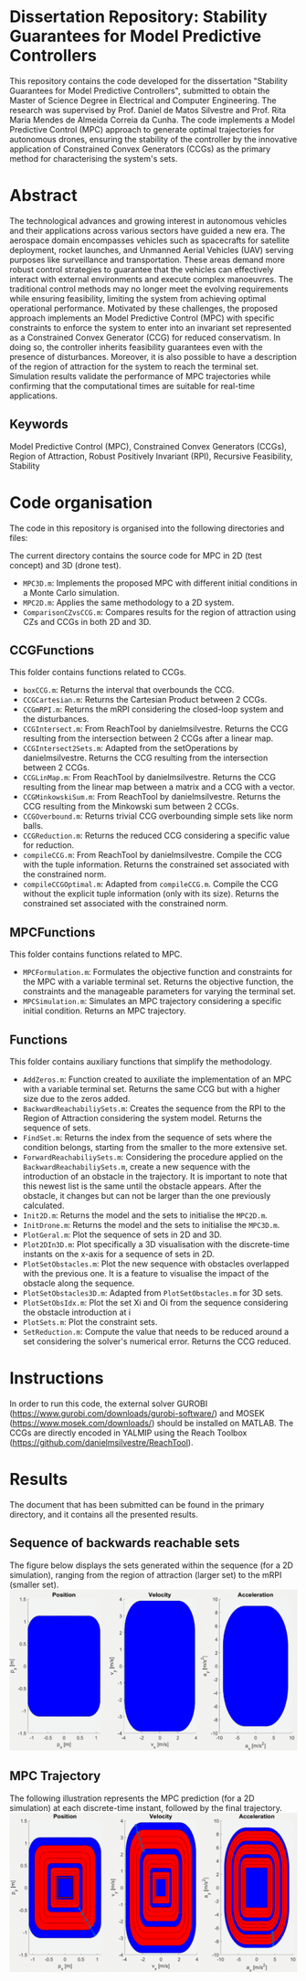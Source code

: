 #  Dissertation Repository: Stability Guarantees for Model Predictive Controllers 
This repository contains the code developed for the dissertation "Stability Guarantees for Model Predictive Controllers", submitted to obtain the Master of Science Degree in Electrical and Computer Engineering.
The research was supervised by Prof. Daniel de Matos Silvestre and Prof. Rita Maria Mendes de Almeida Correia da Cunha.
The code implements a Model Predictive Control (MPC) approach to generate optimal trajectories for autonomous drones, ensuring the stability of the controller by the innovative application of Constrained Convex Generators (CCGs) as the primary method for characterising the system's sets. 

# Abstract
The technological advances and growing interest in autonomous vehicles and their applications across various sectors have guided a new era. 
The aerospace domain encompasses vehicles such as spacecrafts for satellite deployment, rocket launches, and Unmanned Aerial Vehicles (UAV) serving purposes like surveillance and transportation. 
These areas demand more robust control strategies to guarantee that the vehicles can effectively interact with external environments and execute complex manoeuvres. 
The traditional control methods may no longer meet the evolving requirements while ensuring feasibility, limiting the system from achieving optimal operational performance.
Motivated by these challenges, the proposed approach implements an Model Predictive Control (MPC) with specific constraints to enforce the system to enter into an invariant set represented as a Constrained Convex Generator (CCG) for reduced conservatism. 
In doing so, the controller inherits feasibility guarantees even with the presence of disturbances. 
Moreover, it is also possible to have a description of the region of attraction for the system to reach the terminal set. 
Simulation results validate the performance of MPC trajectories while confirming that the computational times are suitable for real-time applications.

## Keywords 
Model Predictive Control (MPC), Constrained Convex Generators (CCGs), Region of Attraction, Robust Positively Invariant (RPI), Recursive Feasibility, Stability

# Code organisation
The code in this repository is organised into the following directories and files:

The current directory contains the source code for MPC in 2D (test concept) and 3D (drone test).
  - `MPC3D.m`: Implements the proposed MPC with different initial conditions in a Monte Carlo simulation.
  - `MPC2D.m`: Applies the same methodology to a 2D system.
  - `ComparisonCZvsCCG.m`: Compares results for the region of attraction using  CZs and CCGs in both 2D and 3D.

  ## CCGFunctions
  This folder contains functions related to CCGs.
   - `boxCCG.m`: Returns the interval that overbounds the CCG.
   - `CCGCartesian.m`: Returns the Cartesian Product between 2 CCGs.
   - `CCGmRPI.m`: Returns the mRPI considering the closed-loop system and the disturbances.
   - `CCGIntersect.m`: From ReachTool by danielmsilvestre. Returns the CCG resulting from the intersection between 2 CCGs after a linear map.
   - `CCGIntersect2Sets.m`: Adapted from the setOperations by danielmsilvestre. Returns the CCG resulting from the intersection between 2 CCGs.
   - `CCGLinMap.m`: From ReachTool by danielmsilvestre. Returns the CCG resulting from the linear map between a matrix and a CCG with a vector.
   - `CCGMinkowskiSum.m`: From ReachTool by danielmsilvestre. Returns the CCG resulting from the Minkowski sum between 2 CCGs.
   - `CCGOverbound.m`: Returns trivial CCG overbounding simple sets like norm balls.
   - `CCGReduction.m`: Returns the reduced CCG considering a specific value for reduction.
   - `compileCCG.m`: From ReachTool by danielmsilvestre. Compile the CCG with the tuple information. Returns the constrained set associated with the constrained norm.
   - `compileCCGOptimal.m`: Adapted from `compileCCG.m`. Compile the CCG without the explicit tuple information (only with its size). Returns the constrained set associated with the constrained norm.

   ## MPCFunctions
   This folder contains functions related to MPC.
   - `MPCFormulation.m`: Formulates the objective function and constraints for the MPC with a variable terminal set. Returns the objective function, the constraints and the manageable parameters for varying the terminal set.
   - `MPCSimulation.m`: Simulates an MPC trajectory considering a specific initial condition. Returns an MPC trajectory.

  ## Functions
  This folder contains auxiliary functions that simplify the methodology.
   - `AddZeros.m`: Function created to auxiliate the implementation of an MPC with a variable terminal set. Returns the same CCG but with a higher size due to the zeros added.
   - `BackwardReachabiliySets.m`: Creates the sequence from the RPI to the Region of Attraction considering the system model. Returns the sequence of sets.
   - `FindSet.m`: Returns the index from the sequence of sets where the condition belongs, starting from the smaller to the more extensive set.
   - `ForwardReachabiliySets.m`: Considering the procedure applied on the `BackwardReachabiliySets.m`, create a new sequence with the introduction of an obstacle in the trajectory. It is important to note that this newest list is the same until the obstacle appears. After the obstacle, it changes but can not be larger than the one previously calculated.
   - `Init2D.m`: Returns the model and the sets to initialise the `MPC2D.m`.
   - `InitDrone.m`: Returns the model and the sets to initialise the `MPC3D.m`.
   - `PlotGeral.m`: Plot the sequence of sets in 2D and 3D.
   - `Plot2DIn3D.m`: Plot specifically a 3D visualisation with the discrete-time instants on the x-axis for a sequence of sets in 2D.
   - `PlotSetObstacles.m`: Plot the new sequence with obstacles overlapped with the previous one. It is a feature to visualise the impact of the obstacle along the sequence.
   - `PlotSetObstacles3D.m`: Adapted from `PlotSetObstacles.m` for 3D sets.
   - `PlotSetObsIdx.m`: Plot the set Xi and Oi from the sequence considering the obstacle introduction at i
   - `PlotSets.m`: Plot the constraint sets.
   - `SetReduction.m`: Compute the value that needs to be reduced around a set considering the solver's numerical error. Returns the CCG reduced.

# Instructions
In order to run this code, the external solver GUROBI (https://www.gurobi.com/downloads/gurobi-software/) and MOSEK (https://www.mosek.com/downloads/) should be installed on MATLAB.
The CCGs are directly encoded in YALMIP using the Reach Toolbox (https://github.com/danielmsilvestre/ReachTool).

# Results
The document that has been submitted can be found in the primary directory, and it contains all the presented results.

## Sequence of backwards reachable sets
The figure below displays the sets generated within the sequence (for a 2D simulation), ranging from the region of attraction (larger set) to the mRPI (smaller set).
![](Outputs/sets.gif)

## MPC Trajectory
The following illustration represents the MPC prediction (for a 2D simulation) at each discrete-time instant, followed by the final trajectory.
![](Outputs/mpc_trajectory.gif)